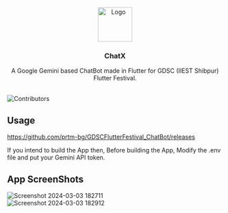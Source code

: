 <br/>
<p align="center">
  <a href="https://github.com/prtm-bg/GDSCFlutterFestival_ChatBot">
    <img src="https://cryptologos.cc/logos/immutable-x-imx-logo.png" alt="Logo" width="80" height="80">
  </a>

  <h3 align="center">ChatX</h3>

  <p align="center">
    A Google Gemini based ChatBot made in Flutter for GDSC (IIEST Shibpur) Flutter Festival.
    <br/>
    <br/>
  </p>
</p>

![Contributors](https://img.shields.io/github/contributors/prtm-bg/GDSCFlutterFestival_ChatBot?color=dark-green) 


## Usage 

https://github.com/prtm-bg/GDSCFlutterFestival_ChatBot/releases 

If you intend to build the App then, Before building the App, Modify the .env file and put your Gemini API token.

## App ScreenShots
![Screenshot 2024-03-03 182711](https://github.com/prtm-bg/GDSCFlutterFestival_ChatBot/assets/68804912/019c6999-f202-4d82-9d07-c1f40f88a766)
<br>
![Screenshot 2024-03-03 182912](https://github.com/prtm-bg/GDSCFlutterFestival_ChatBot/assets/68804912/b8b7450e-8208-4acf-bf02-91d8e96a9639)
